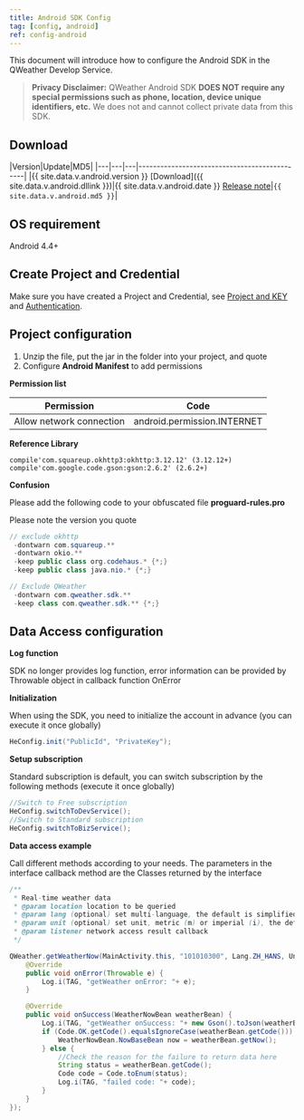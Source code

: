 ```yaml
---
title: Android SDK Config
tag: [config, android]
ref: config-android
---
```


This document will introduce how to configure the Android SDK in the QWeather Develop Service.

> **Privacy Disclaimer:** QWeather Android SDK **DOES NOT require any special permissions such as phone, location, device unique identifiers, etc.** We does not and cannot collect private data from this SDK. 

## Download 

|Version|Update|MD5| 
|---|---|---|----------------------------------------------|
|{{ site.data.v.android.version }} [Download]({{ site.data.v.android.dllink }})|{{ site.data.v.android.date }} [Release note](https://blog.qweather.com/release/sdk/)|`{{ site.data.v.android.md5 }}`|

## OS requirement

Android 4.4+

## Create Project and Credential

Make sure you have created a Project and Credential, see [Project and KEY](/en/docs/configuration/project-and-key/) and [Authentication](/en/docs/authentication/).

## Project configuration

1. Unzip the file, put the jar in the folder into your project, and quote
2. Configure **Android Manifest** to add permissions

**Permission list**

| Permission   | Code                                    |
| ------------------------ | --------------------------------------- |
| Allow network connection | android.permission.INTERNET             |

**Reference Library**

```
compile'com.squareup.okhttp3:okhttp:3.12.12' (3.12.12+)
compile'com.google.code.gson:gson:2.6.2' (2.6.2+)
```

**Confusion**

Please add the following code to your obfuscated file **proguard-rules.pro**

Please note the version you quote

```java
// exclude okhttp
 -dontwarn com.squareup.**
 -dontwarn okio.**
 -keep public class org.codehaus.* {*;}
 -keep public class java.nio.* {*;}

// Exclude QWeather
 -dontwarn com.qweather.sdk.**
 -keep class com.qweather.sdk.** {*;}
```
 
## Data Access configuration

**Log function**

SDK no longer provides log function, error information can be provided by Throwable object in callback function OnError

**Initialization**

When using the SDK, you need to initialize the account in advance (you can execute it once globally)

```java
HeConfig.init("PublicId", "PrivateKey");
```

**Setup subscription**

Standard subscription is default, you can switch subscription by the following methods (execute it once globally)
 
```java
//Switch to Free subscription
HeConfig.switchToDevService();
//Switch to Standard subscription
HeConfig.switchToBizService();
```

**Data access example**

Call different methods according to your needs. The parameters in the interface callback method are the Classes returned by the interface

```java
/**
 * Real-time weather data
 * @param location location to be queried
 * @param lang (optional) set multi-language, the default is simplified Chinese
 * @param unit (optional) set unit, metric (m) or imperial (i), the default is metric unit
 * @param listener network access result callback
 */

QWeather.getWeatherNow(MainActivity.this, "101010300", Lang.ZH_HANS, Unit.METRIC, new QWeather.OnResultWeatherNowListener() {
    @Override
    public void onError(Throwable e) {
        Log.i(TAG, "getWeather onError: "+ e);
    }

    @Override
    public void onSuccess(WeatherNowBean weatherBean) {
        Log.i(TAG, "getWeather onSuccess: "+ new Gson().toJson(weatherBean));
        if (Code.OK.getCode().equalsIgnoreCase(weatherBean.getCode())) {
            WeatherNowBean.NowBaseBean now = weatherBean.getNow();
        } else {
            //Check the reason for the failure to return data here
            String status = weatherBean.getCode();
            Code code = Code.toEnum(status);
            Log.i(TAG, "failed code: "+ code);
        }
    }
});
```
